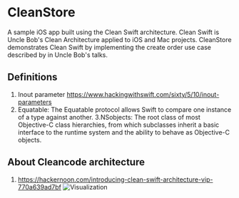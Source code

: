 # CleanStore



A sample iOS app built using the Clean Swift architecture. Clean Swift is Uncle Bob's Clean Architecture applied to iOS and Mac projects. CleanStore demonstrates Clean Swift by implementing the create order use case described by in Uncle Bob's talks.

## Definitions

1. Inout parameter https://www.hackingwithswift.com/sixty/5/10/inout-parameters
2. Equatable: The Equatable protocol allows Swift to compare one instance of a type against another.
3.NSobjects: The root class of most Objective-C class hierarchies, from which subclasses inherit a basic interface to the runtime system and the ability to behave as Objective-C objects.

## About Cleancode architecture
1. https://hackernoon.com/introducing-clean-swift-architecture-vip-770a639ad7bf
![Visualization](http://clean-swift.com/wp-content/uploads/2015/08/VIP-Cycle.png)
